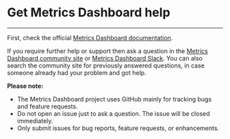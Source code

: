 # Get Metrics Dashboard help

---

First, check the official [Metrics Dashboard documentation](https://metrics-dashboard.com/docs/).

If you require further help or support then ask a question in the [Metrics Dashboard community site](https://community.metrics-dashboard.com/) or [Metrics Dashboard Slack](http://slack.raintank.io/). You can also search the community site for previously answered questions, in case someone already had your problem and got help.

**Please note:**

- The Metrics Dashboard project uses GitHub mainly for tracking bugs and feature requests.
- Do not open an issue just to ask a question. The issue will be closed immediately.
- Only submit issues for bug reports, feature requests, or enhancements.
